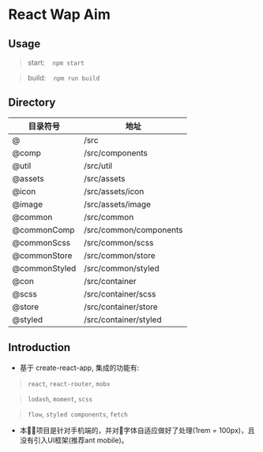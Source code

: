 <!--
 * @Description: This is a description
 * @Author: Ask
 * @LastEditors: Ask
 * @Date: 2019-10-27 20:46:59
 * @LastEditTime: 2019-11-11 21:21:16
 -->
# React Wap Aim

## Usage
> start: &nbsp;&nbsp; <code>npm start</code>

> build: &nbsp;&nbsp; <code>npm run build</code>


## Directory

| 目录符号        | 地址                    |
| -------------- | ---------------------- |
| @              | /src                   |
| @comp          | /src/components        |
| @util          | /src/util              |
| @assets        | /src/assets            |
| @icon          | /src/assets/icon       |
| @image         | /src/assets/image      |
| @common        | /src/common            |
| @commonComp    | /src/common/components |
| @commonScss    | /src/common/scss       |
| @commonStore   | /src/common/store      |
| @commonStyled  | /src/common/styled     |
| @con           | /src/container         |
| @scss          | /src/container/scss    |
| @store         | /src/container/store   |
| @styled        | /src/container/styled  |

## Introduction
* 基于 create-react-app, 集成的功能有:

> <code>react</code>, <code>react-router</code>, <code>mobx</code>

> <code>lodash</code>, <code>moment</code>, <code>scss</code>

> <code>flow</code>, <code>styled components</code>, <code>fetch</code>

* 本项目是针对手机端的，并对字体自适应做好了处理(1rem = 100px)，且没有引入UI框架(推荐ant mobile)。


